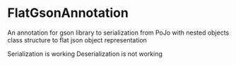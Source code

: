 # FlatGsonAnnotation
An annotation for gson library to serialization from PoJo with nested objects class structure to flat json object representation

Serialization is working
Deserialization is not working
